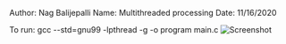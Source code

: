Author: Nag Balijepalli
Name: Multithreaded processing
Date: 11/16/2020

To run: gcc --std=gnu99 -lpthread -g -o program main.c
![Screenshot](screenshot.png)
